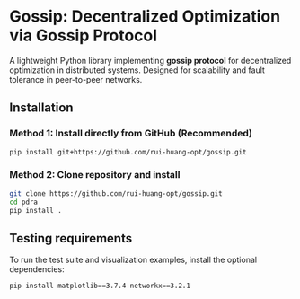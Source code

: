 # Gossip: Decentralized Optimization via Gossip Protocol
A lightweight Python library implementing **gossip protocol** for decentralized optimization in distributed systems. Designed for scalability and fault tolerance in peer-to-peer networks.

## Installation
### Method 1: Install directly from GitHub (Recommended)
```bash
pip install git+https://github.com/rui-huang-opt/gossip.git
```

### Method 2: Clone repository and install
```bash
git clone https://github.com/rui-huang-opt/gossip.git
cd pdra
pip install .
```

## Testing requirements
To run the test suite and visualization examples, install the optional dependencies:
```bash
pip install matplotlib==3.7.4 networkx==3.2.1
```

